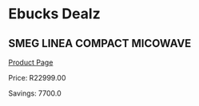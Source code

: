 
# Ebucks Dealz
## SMEG LINEA COMPACT MICOWAVE
[Product Page](https://www.ebucks.com/web/shop/productSelected.do?prodId=315644817&catId=1196429345)

Price: R22999.00

Savings: 7700.0


	